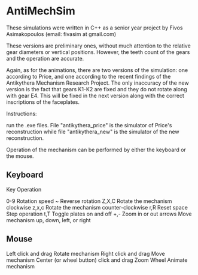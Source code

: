 # AntiMechSim
These simulations were written in C++ as a senior year project by Fivos Asimakopoulos (email: fivasim at gmail.com)

These versions are preliminary ones, without much attention to the relative gear diameters or vertical positions. However, the teeth count of the gears and the operation are accurate.

Again, as for the animations, there are two versions of the simulation: one according to Price, and one according to the recent findings of the Antikythera Mechanism Research Project. The only inaccuracy of the new version is the fact that gears K1-K2 are fixed and they do not rotate along with gear E4. This will be fixed in the next version along with the correct inscriptions of the faceplates.

Instructions:

run the .exe files. File "antikythera_price" is the simulator of Price's reconstruction while file "antikythera_new" is the simulator of the new reconstruction.

Operation of the mechanism can be performed by either the keyboard or the mouse.

## Keyboard

Key	Operation	

0-9	Rotation speed
~	Reverse rotation
Z,X,C	Rotate the mechanism clockwise
z,x,c	Rotate the mechanism counter-clockwise
r,R	Reset
space	Step operation
t,T	Toggle plates on and off
+,-	Zoom in or out
arrows	Move mechanism up, down, left, or right

## Mouse

Left click and drag	Rotate mechanism
Right click and drag	Move mechanism
Center (or wheel button) click and drag	Zoom
Wheel	Animate mechanism
